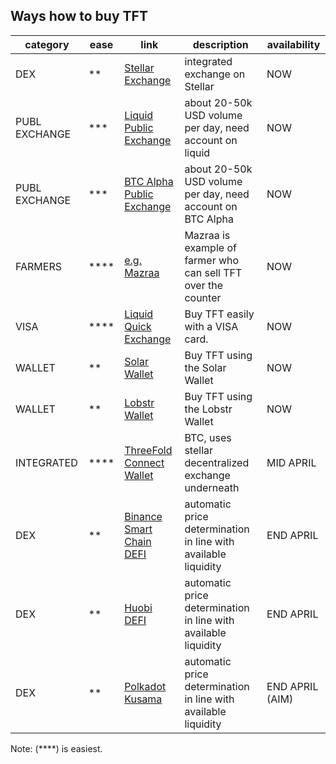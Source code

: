 ## Ways how to buy TFT

| category      | ease | link                                               | description                                                    | availability |
| ------------- | ---- | -------------------------------------------------- | -------------------------------------------------------------- | ------------ |
| DEX           | **   | [Stellar Exchange](tft_stellar_dex)                | integrated exchange on Stellar                                 | NOW          |
| PUBL EXCHANGE | ***  | [Liquid Public Exchange](tft_liquid)               | about 20-50k USD volume per day, need account on liquid        | NOW          |
| PUBL EXCHANGE | ***  | [BTC Alpha Public Exchange](tft_btc_alpha)         | about 20-50k USD volume per day, need account on BTC Alpha     | NOW          |
| FARMERS       | **** | [e.g. Mazraa](https://www.mazraa.io/)              | Mazraa is example of farmer who can sell TFT over the counter  | NOW          |
| VISA          | **** | [Liquid Quick Exchange](tft_liquid_quick_exchange) | Buy TFT easily with a VISA card.                      | NOW          |
| WALLET        | **   | [Solar Wallet](solar_wallet)                       | Buy TFT using the Solar Wallet                                 | NOW          |
| WALLET        | **   | [Lobstr Wallet](lobstr_wallet)                     | Buy TFT using the Lobstr Wallet                                | NOW          |
| INTEGRATED    | **** | [ThreeFold Connect Wallet](tft_buy_tfconnect)      | BTC, uses stellar decentralized exchange underneath            | MID APRIL    |
| DEX           | **   | [Binance Smart Chain DEFI](tft_binance_defi)       | automatic price determination in line with available liquidity | END APRIL    |
| DEX           | **   | [Huobi DEFI](tft_huobi_defi)                       | automatic price determination in line with available liquidity | END APRIL    |
| DEX           | **   | [Polkadot Kusama](tft_polkadot_kusama)             | automatic price determination in line with available liquidity | END APRIL (AIM)    |

Note: (****) is easiest.